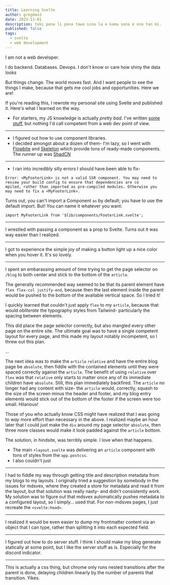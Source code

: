 ```yaml
---
title: Learning Svelte
author: gregdan3
date: 2023-11-01
description: toki pona li pona tawa sina la o kama sona e ona tan mi.
published: false
tags:
  - svelte
  - web development
---
```


I am not a web developer.

I do backend. Databases. Devops. I don't know or care how shiny the data looks

But things change. The world moves fast. And I want people to see the things I
make, because that gets me cool jobs and opportunities. Here we are!

If you're reading this, I rewrote my personal site using Svelte and published
it. Here's what I learned on the way.

- For starters, my JS knowledge is actually _pretty bad_. I've written
  [some](https://mun.la) [stuff](https://coolspacethings.neocities.org), but
  nothing I'd call competent from a web dev point of view.

---

- I figured out how to use component libraries.
- I decided amongst about a dozen of them- I'm lazy, so I went with
  [Flowbite](#TODO) and [Skeleton](#TODO) which provide tons of ready-made
  components. The runner up was [ShadCN](TODO)

---

- I ran into incredibly silly errors I should have been able to fix-

```
Error: <MyFooterLink> is not a valid SSR component. You may need to review your build config to ensure that dependencies are co
mpiled, rather than imported as pre-compiled modules. Otherwise you may need to fix a <MyFooterLink>.
```

Turns out, you can't import a Component `as` by default; you have to use the
default import. But! You can name it whatever you want:

    import MyFooterLink from '$lib/components/FooterLink.svelte';

---

I wrestled with passing a component as a prop to Svelte. Turns out it was way
easier than I realized.

---

I got to experience the simple joy of making a button light up a nice color when
you hover it. It's so lovely.

---

I spent an embarassing amount of time trying to get the page selector on `/blog`
to both center and stick to the bottom of the `article`.

The generally recommended way seemed to be that its parent element have
`flex flex-col justify-end`, because then the last element inside the parent
would be pushed to the bottom of the available vertical space. So I tried it!

I quickly learned that couldn't just apply `flex` to my `article`, because that
would _obliterate_ the typography styles from Tailwind- particularly the spacing
between elements.

This did place the page selector correctly, but also mangled every other page on
the entire site. The ultimate goal was to have a single competent layout for
every page, and this made my layout notably incompetent, so I threw out this
plan.

...

The next idea was to make the `article` `relative` and have the entire blog page
be `absolute`, then fiddle with the contained elements until they were spaced
correctly against the `article`. The benefit of using `relative` over `flex` was
that `relative` only starts to matter once any of its immediate children have
`absolute`. Still, this plan immediately backfired. The `article` no longer had
any content with size- the `article` would, correctly, squash to the size of the
screen minus the header and footer, and my blog entry elements would stick out
of the bottom of the footer if the screen were too small. Hilarious!

Those of you who actually know CSS might have realized that I was going to _way_
more effort than necessary in the above. I realized maybe an hour later that I
could just make the `div` around my page selector `absolute`, then three more
classes would make it look padded against the `article` bottom.

The solution, in hindsite, was terribly simple. I love when that happens.

- The main `+layout.svelte` was delivering an `article` component with tons of
  styles from the `app.postcss`.
- I also couldn't just

---

I had to fiddle my way through getting title and description metadata from my
blogs to my layouts. I originally tried a suggestion by somebody in the issues
for mdsvex, where they created a store for metadata and read it from the layout,
but that solution was really nasty- and didn't consistently work. My solution
was to figure out that mdsvex automatically pushes metadata to a configured
layout, so I simply... used that. For non-mdsvex pages, I just recreate the
`<svelte:head>`.

---

I realized it would be even easier to dump my frontmatter content via an object
that I can type, rather than splitting it into each expected field.

---

I figured out how to do server stuff. I think I should make my blog generate
statically at some point, but I like the server stuff as is. Especially for the
discord indicator.

---

This is actually a css thing, but chrome only runs nested transitions after the
parent is done, delaying children linearly by the number of parents that
transition. Yikes.
